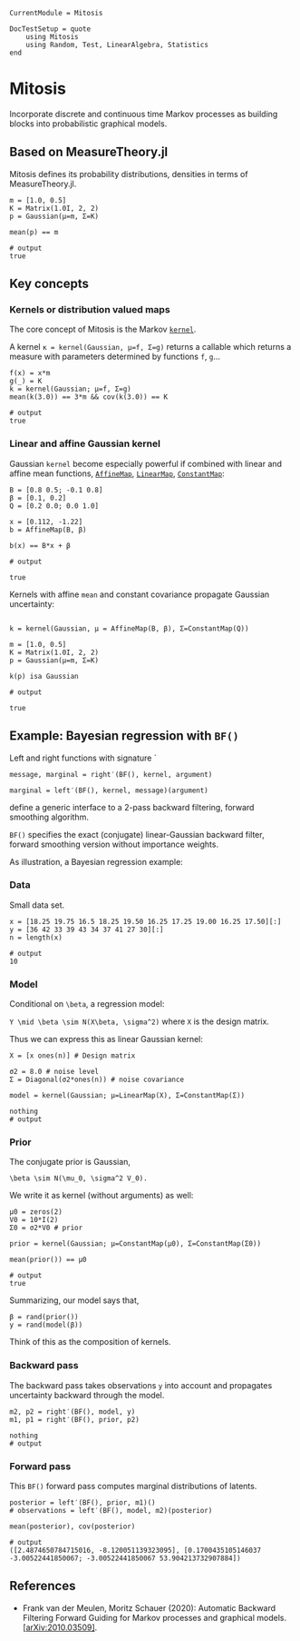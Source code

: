 ```@meta
CurrentModule = Mitosis
```

```@meta
DocTestSetup = quote
    using Mitosis
    using Random, Test, LinearAlgebra, Statistics
end
```

# Mitosis

Incorporate discrete and continuous time Markov processes as building blocks into probabilistic graphical models.

## Based on MeasureTheory.jl


Mitosis defines its probability distributions, densities in terms of
MeasureTheory.jl.

```jldoctest kernel
m = [1.0, 0.5]
K = Matrix(1.0I, 2, 2)
p = Gaussian(μ=m, Σ=K)

mean(p) == m

# output
true
```

## Key concepts

### Kernels or distribution valued maps

The core concept of Mitosis is the Markov [`kernel`](@ref).

A kernel `κ = kernel(Gaussian, μ=f, Σ=g)` returns a callable which returns a measure
with parameters determined by functions `f`, `g`...


```jldoctest kernel
f(x) = x*m
g(_) = K
k = kernel(Gaussian; μ=f, Σ=g)
mean(k(3.0)) == 3*m && cov(k(3.0)) == K

# output
true
```


### Linear and affine Gaussian kernel

Gaussian `kernel` become especially powerful if combined with linear and affine mean functions, [`AffineMap`](@ref), [`LinearMap`](@ref), [`ConstantMap`](@ref):

```jldoctest affine
B = [0.8 0.5; -0.1 0.8]
β = [0.1, 0.2]
Q = [0.2 0.0; 0.0 1.0]

x = [0.112, -1.22]
b = AffineMap(B, β)

b(x) == B*x + β

# output

true
```

Kernels with affine `mean` and constant covariance propagate Gaussian uncertainty:

```jldoctest affine

k = kernel(Gaussian, μ = AffineMap(B, β), Σ=ConstantMap(Q))

m = [1.0, 0.5]
K = Matrix(1.0I, 2, 2)
p = Gaussian(μ=m, Σ=K)

k(p) isa Gaussian

# output

true
```

## Example: Bayesian regression with `BF()`

Left and right functions with signature
`
```
message, marginal = right′(BF(), kernel, argument)
```

```
marginal = left′(BF(), kernel, message)(argument)
```

define a generic interface to a 2-pass backward filtering, forward smoothing algorithm.

`BF()` specifies the exact (conjugate) linear-Gaussian backward filter, forward smoothing version
without importance weights.

As illustration, a Bayesian regression example:

### Data

Small data set.

```jldoctest regression
x = [18.25 19.75 16.5 18.25 19.50 16.25 17.25 19.00 16.25 17.50][:]
y = [36 42 33 39 43 34 37 41 27 30][:]
n = length(x)

# output
10
```

### Model

Conditional on ``\beta``, a regression model:

``Y \mid \beta \sim N(X\beta, \sigma^2)``
where `X` is the design matrix.

Thus we can express this as linear Gaussian kernel:

```jldoctest regression
X = [x ones(n)] # Design matrix

σ2 = 8.0 # noise level
Σ = Diagonal(σ2*ones(n)) # noise covariance

model = kernel(Gaussian; μ=LinearMap(X), Σ=ConstantMap(Σ))

nothing
# output

```

### Prior

The conjugate prior is Gaussian,

``\beta \sim N(\mu_0, \sigma^2 V_0).``

We write it as kernel (without arguments) as well:

```jldoctest regression
μ0 = zeros(2)
V0 = 10*I(2)
Σ0 = σ2*V0 # prior

prior = kernel(Gaussian; μ=ConstantMap(μ0), Σ=ConstantMap(Σ0))

mean(prior()) == μ0

# output
true
```

Summarizing, our model says that,
```
β = rand(prior())
y = rand(model(β))
```
Think of this as the composition of kernels.

### Backward pass

The backward pass takes observations ``y`` into account and propagates uncertainty backward through the model.

```jldoctest regression
m2, p2 = right′(BF(), model, y)
m1, p1 = right′(BF(), prior, p2)

nothing
# output

```
### Forward pass

This `BF()` forward pass computes marginal distributions of latents.

```jldoctest regression
posterior = left′(BF(), prior, m1)()
# observations = left′(BF(), model, m2)(posterior)

mean(posterior), cov(posterior)

# output
([2.4874650784715016, -8.120051139323095], [0.1700435105146037 -3.00522441850067; -3.00522441850067 53.904213732907884])
```

## References

* Frank van der Meulen, Moritz Schauer (2020): Automatic Backward Filtering Forward Guiding for Markov processes and graphical models. [[arXiv:2010.03509]](https://arxiv.org/abs/2010.03509).
